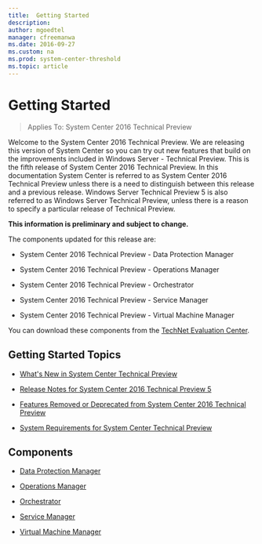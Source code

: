 ```yaml
---
title:  Getting Started
description:  
author: mgoedtel
manager: cfreemanwa
ms.date: 2016-09-27
ms.custom: na
ms.prod: system-center-threshold
ms.topic: article
---
```


# Getting Started

>Applies To: System Center 2016 Technical Preview

Welcome to the System Center 2016 Technical Preview. We are releasing this version of System Center so you can try out new features that build on the improvements included in Windows Server - Technical Preview. This is the fifth release of System Center 2016 Technical Preview. In this documentation System Center is referred to as System Center 2016 Technical Preview unless there is a need to distinguish between this release and a previous release. Windows Server Technical Preview 5 is also referred to as Windows Server Technical Preview, unless there is a reason to specify a particular release of Technical Preview.

**This information is preliminary and subject to change.**

The components updated for this release are:

- System Center 2016 Technical Preview - Data Protection Manager

- System Center 2016 Technical Preview - Operations Manager

- System Center 2016 Technical Preview - Orchestrator

- System Center 2016 Technical Preview - Service Manager

- System Center 2016 Technical Preview - Virtual Machine Manager

You can download these components from the [TechNet Evaluation Center](https://www.microsoft.com/evalcenter/evaluate-system-center-technical-preview).

## Getting Started Topics

- [What's New in System Center Technical Preview](what-s-new-in-system-center-technical-preview-5.md)

- [Release Notes for System Center 2016 Technical Preview 5](release-notes-for-system-center-technical-preview-5.md)

- [Features Removed or Deprecated from System Center 2016 Technical Preview](features-removed-or-deprecated-from-system-center-2016-technical-preview.md)

- [System Requirements for System Center Technical Preview](../system-requirements/system-requirements-for-system-center-technical-preview.md)

## Components

- [Data Protection Manager](../dpm/data-protection-manager.md)

- [Operations Manager](../scom/welcome.md)

- [Orchestrator](../orch/orchestrator.md)

- [Service Manager](../sm/service-manager.md)

- [Virtual Machine Manager](../vmm/vmm.md)
